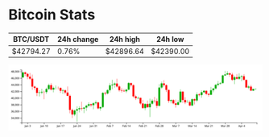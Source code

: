 # Bitcoin Stats

BTC/USDT|24h change|24h high|24h low|
|---|---|---|---|
|$42794.27|0.76%|$42896.64|$42390.00|

<img src="./chart.svg">
